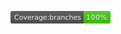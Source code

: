 <svg xmlns="http://www.w3.org/2000/svg" xmlns:xlink="http://www.w3.org/1999/xlink" width="160" height="20" role="img" aria-label="Coverage:branches: 100%"><title>Coverage:branches: 100%</title><linearGradient id="s" x2="0" y2="100%"><stop offset="0" stop-color="#bbb" stop-opacity=".1"/><stop offset="1" stop-opacity=".1"/></linearGradient><clipPath id="r"><rect width="160" height="20" rx="3" fill="#fff"/></clipPath><g clip-path="url(#r)"><rect width="117" height="20" fill="#555"/><rect x="117" width="43" height="20" fill="#4c1"/><rect width="160" height="20" fill="url(#s)"/></g><g fill="#fff" text-anchor="middle" font-family="Verdana,Geneva,DejaVu Sans,sans-serif" text-rendering="geometricPrecision" font-size="110"><text aria-hidden="true" x="595" y="150" fill="#010101" fill-opacity=".3" transform="scale(.1)" textLength="1070">Coverage:branches</text><text x="595" y="140" transform="scale(.1)" fill="#fff" textLength="1070">Coverage:branches</text><text aria-hidden="true" x="1375" y="150" fill="#010101" fill-opacity=".3" transform="scale(.1)" textLength="330">100%</text><text x="1375" y="140" transform="scale(.1)" fill="#fff" textLength="330">100%</text></g></svg>

